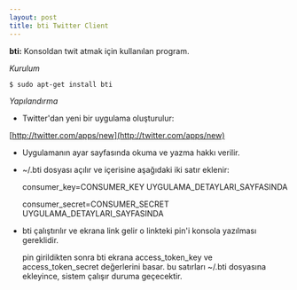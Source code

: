```yaml
---
layout: post
title: bti Twitter Client
---
```


**bti:** Konsoldan twit atmak için kullanılan program.

*Kurulum*

```sh
$ sudo apt-get install bti
```

*Yapılandırma*

- Twitter'dan yeni bir uygulama oluşturulur:

[http://twitter.com/apps/new](http://twitter.com/apps/new)

- Uygulamanın ayar sayfasında okuma ve yazma hakkı verilir.

- ~/.bti dosyası açılır ve içerisine aşağıdaki iki satır eklenir:

    consumer_key=CONSUMER_KEY UYGULAMA_DETAYLARI_SAYFASINDA

    consumer_secret=CONSUMER_SECRET UYGULAMA_DETAYLARI_SAYFASINDA

- bti çalıştırılır ve ekrana link gelir o linkteki pin'i konsola yazılması
  gereklidir.

  pin girildikten sonra bti ekrana access_token_key ve access_token_secret
  değerlerini basar. bu satırları ~/.bti dosyasına ekleyince, sistem çalışır
  duruma geçecektir.
